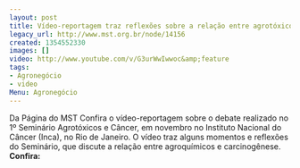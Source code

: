```yaml
---
layout: post
title: Vídeo-reportagem traz reflexões sobre a relação entre agrotóxicos e câncer
legacy_url: http://www.mst.org.br/node/14156
created: 1354552330
images: []
video: http://www.youtube.com/v/G3urWwIwwoc&amp;feature
tags:
- Agronegócio
- video
Menu: Agronegócio
---
```



Da Página do MST
Confira o vídeo-reportagem sobre o debate realizado no 1º Seminário  Agrotóxicos e Câncer, em novembro no Instituto Nacional do Câncer (Inca), no Rio de Janeiro.
O vídeo traz alguns momentos e reflexões do Seminário, que discute a relação entre agroquímicos e carcinogênese.
**Confira:**
 

 
 
